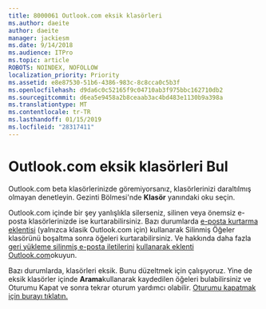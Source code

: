 ```yaml
---
title: 8000061 Outlook.com eksik klasörleri
ms.author: daeite
author: daeite
manager: jackiesm
ms.date: 9/14/2018
ms.audience: ITPro
ms.topic: article
ROBOTS: NOINDEX, NOFOLLOW
localization_priority: Priority
ms.assetid: e8e87530-51b6-4386-983c-8c8cca0c5b3f
ms.openlocfilehash: d9da6c0c52165f9c04710ab3f975bbc162710db2
ms.sourcegitcommit: d6ea5e9458a2b8ceaab3ac4bd483e1130b9a398a
ms.translationtype: MT
ms.contentlocale: tr-TR
ms.lasthandoff: 01/15/2019
ms.locfileid: "28317411"
---
```

# <a name="find-missing-folders-in-outlookcom"></a>Outlook.com eksik klasörleri Bul

Outlook.com beta klasörlerinizde göremiyorsanız, klasörlerinizi daraltılmış olmayan denetleyin. Gezinti Bölmesi'nde **Klasör** yanındaki oku seçin. 
  
Outlook.com içinde bir şey yanlışlıkla silerseniz, silinen veya önemsiz e-posta klasörlerinizde ise kurtarabilirsiniz. Bazı durumlarda [e-posta kurtarma eklentisi](https://appsource.microsoft.com/product/office/WA104380447) (yalnızca klasik Outlook.com için) kullanarak Silinmiş Öğeler klasörünü boşaltma sonra öğeleri kurtarabilirsiniz. Ve hakkında daha fazla [geri yükleme silinmiş e-posta iletilerini](https://support.office.com/article/cf06ab1b-ae0b-418c-a4d9-4e895f83ed50) [kullanarak eklenti Outlook.com](https://support.office.com/article/a5672109-e4f3-4119-abea-72323e9653cf)okuyun.
  
Bazı durumlarda, klasörleri eksik. Bunu düzeltmek için çalışıyoruz. Yine de eksik klasörler içinde **Arama**kullanarak kaydedilen öğeleri bulabilirsiniz ve Oturumu Kapat ve sonra tekrar oturum yardımcı olabilir. [Oturumu kapatmak için burayı tıklatın.](https://login.live.com/logout.srf)
  

